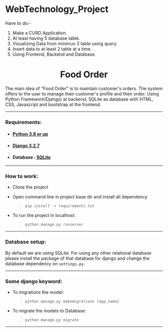 # WebTechnology_Project
 Have to do:-

1. Make a CURD Application.
2. At least having 5 database table.
3. Visualizing Data from minimun 3 table using query.
4. Insert data to at least 2 table at a time.
5. Using Frontend, Backend and Database.

<h1 align="center">
Food Order 
</h1>

The main idea of "Food Order" is to maintain customer's orders. The system offers to the user to manage their customer's profile and their order. 
Using Python Framework(Django) at backend, SQLite as database with HTML, CSS, Javascript and bootstrap at the frontend. 

***

### Requirements:
 * #### [Python 3.8 or up](https://www.python.org/downloads/release/python-372/)
 * #### [Django 3.2.7](https://www.djangoproject.com/) 
 * #### Database : [SQLite](https://www.sqlite.org/index.html/)
 


***
### How to work:
 * Clone the project
 * Open command line in project base dir and install all dependency
   > `pip install -r requirements.txt`

 * To run the project in localhost:
   > `python manage.py runserver`

   
***   
### Database setup:
By default we are using SQLite. For using any other relational database please install the package of that database
for django and change the database dependency on `settings.py`.

***
### Some django keyword:
* To migrations the model:
  > `python manage.py makemigrations [app_name]`
 
* To migrate the models to Database:
  > `python manage.py migrate`
  
***


